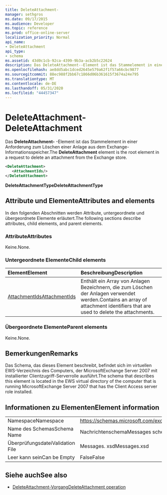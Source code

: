 ```yaml
---
title: DeleteAttachment-
manager: sethgros
ms.date: 09/17/2015
ms.audience: Developer
ms.topic: reference
ms.prod: office-online-server
localization_priority: Normal
api_name:
- DeleteAttachment
api_type:
- schema
ms.assetid: 43d0c1cb-92ca-4399-9b3a-acb2b5c22624
description: Das DeleteAttachment--Element ist das Stammelement in einer Anforderung zum Löschen einer Anlage aus dem Exchange-Informationsspeicher.
ms.openlocfilehash: ae8dd5abc1dced2645e579a62f1f57a66cbc9877
ms.sourcegitcommit: 88ec988f2bb67c1866d06b361615f3674a24e795
ms.translationtype: MT
ms.contentlocale: de-DE
ms.lasthandoff: 05/31/2020
ms.locfileid: "44457347"
---
```

# <a name="deleteattachment"></a><span data-ttu-id="a5d0c-103">DeleteAttachment-</span><span class="sxs-lookup"><span data-stu-id="a5d0c-103">DeleteAttachment</span></span>

<span data-ttu-id="a5d0c-104">Das **DeleteAttachment-** -Element ist das Stammelement in einer Anforderung zum Löschen einer Anlage aus dem Exchange-Informationsspeicher.</span><span class="sxs-lookup"><span data-stu-id="a5d0c-104">The **DeleteAttachment** element is the root element in a request to delete an attachment from the Exchange store.</span></span> 
  
```xml
<DeleteAttachment>
   <AttachmentIds/>
</DeleteAttachment>
```

<span data-ttu-id="a5d0c-105">**DeleteAttachmentType**</span><span class="sxs-lookup"><span data-stu-id="a5d0c-105">**DeleteAttachmentType**</span></span>

## <a name="attributes-and-elements"></a><span data-ttu-id="a5d0c-106">Attribute und Elemente</span><span class="sxs-lookup"><span data-stu-id="a5d0c-106">Attributes and elements</span></span>

<span data-ttu-id="a5d0c-107">In den folgenden Abschnitten werden Attribute, untergeordnete und übergeordnete Elemente erläutert.</span><span class="sxs-lookup"><span data-stu-id="a5d0c-107">The following sections describe attributes, child elements, and parent elements.</span></span>
  
### <a name="attributes"></a><span data-ttu-id="a5d0c-108">Attribute</span><span class="sxs-lookup"><span data-stu-id="a5d0c-108">Attributes</span></span>

<span data-ttu-id="a5d0c-109">Keine.</span><span class="sxs-lookup"><span data-stu-id="a5d0c-109">None.</span></span>
  
### <a name="child-elements"></a><span data-ttu-id="a5d0c-110">Untergeordnete Elemente</span><span class="sxs-lookup"><span data-stu-id="a5d0c-110">Child elements</span></span>

|<span data-ttu-id="a5d0c-111">**Element**</span><span class="sxs-lookup"><span data-stu-id="a5d0c-111">**Element**</span></span>|<span data-ttu-id="a5d0c-112">**Beschreibung**</span><span class="sxs-lookup"><span data-stu-id="a5d0c-112">**Description**</span></span>|
|:-----|:-----|
|[<span data-ttu-id="a5d0c-113">AttachmentIds</span><span class="sxs-lookup"><span data-stu-id="a5d0c-113">AttachmentIds</span></span>](attachmentids.md) <br/> |<span data-ttu-id="a5d0c-114">Enthält ein Array von Anlagen Bezeichnern, die zum Löschen der Anlagen verwendet werden.</span><span class="sxs-lookup"><span data-stu-id="a5d0c-114">Contains an array of attachment identifiers that are used to delete the attachments.</span></span>  <br/> |
   
### <a name="parent-elements"></a><span data-ttu-id="a5d0c-115">Übergeordnete Elemente</span><span class="sxs-lookup"><span data-stu-id="a5d0c-115">Parent elements</span></span>

<span data-ttu-id="a5d0c-116">Keine.</span><span class="sxs-lookup"><span data-stu-id="a5d0c-116">None.</span></span>
  
## <a name="remarks"></a><span data-ttu-id="a5d0c-117">Bemerkungen</span><span class="sxs-lookup"><span data-stu-id="a5d0c-117">Remarks</span></span>

<span data-ttu-id="a5d0c-118">Das Schema, das dieses Element beschreibt, befindet sich im virtuellen EWS-Verzeichnis des Computers, der MicrosoftExchange Server 2007 mit installierter Clientzugriff-Serverrolle ausführt.</span><span class="sxs-lookup"><span data-stu-id="a5d0c-118">The schema that describes this element is located in the EWS virtual directory of the computer that is running MicrosoftExchange Server 2007 that has the Client Access server role installed.</span></span>
  
## <a name="element-information"></a><span data-ttu-id="a5d0c-119">Informationen zu Elementen</span><span class="sxs-lookup"><span data-stu-id="a5d0c-119">Element information</span></span>

|||
|:-----|:-----|
|<span data-ttu-id="a5d0c-120">Namespace</span><span class="sxs-lookup"><span data-stu-id="a5d0c-120">Namespace</span></span>  <br/> |https://schemas.microsoft.com/exchange/services/2006/messages  <br/> |
|<span data-ttu-id="a5d0c-121">Name des Schemas</span><span class="sxs-lookup"><span data-stu-id="a5d0c-121">Schema Name</span></span>  <br/> |<span data-ttu-id="a5d0c-122">Nachrichtenschema</span><span class="sxs-lookup"><span data-stu-id="a5d0c-122">Messages schema</span></span>  <br/> |
|<span data-ttu-id="a5d0c-123">Überprüfungsdatei</span><span class="sxs-lookup"><span data-stu-id="a5d0c-123">Validation File</span></span>  <br/> |<span data-ttu-id="a5d0c-124">Messages. xsd</span><span class="sxs-lookup"><span data-stu-id="a5d0c-124">Messages.xsd</span></span>  <br/> |
|<span data-ttu-id="a5d0c-125">Leer kann sein</span><span class="sxs-lookup"><span data-stu-id="a5d0c-125">Can be Empty</span></span>  <br/> |<span data-ttu-id="a5d0c-126">False</span><span class="sxs-lookup"><span data-stu-id="a5d0c-126">False</span></span>  <br/> |
   
## <a name="see-also"></a><span data-ttu-id="a5d0c-127">Siehe auch</span><span class="sxs-lookup"><span data-stu-id="a5d0c-127">See also</span></span>

- [<span data-ttu-id="a5d0c-128">DeleteAttachment-Vorgang</span><span class="sxs-lookup"><span data-stu-id="a5d0c-128">DeleteAttachment operation</span></span>](deleteattachment-operation.md)

